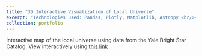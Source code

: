 ```yaml
---
title: "3D Interactive Visualization of Local Universe"
excerpt: "Technologies used: Pandas, Plotly, Matplotlib, Astropy <br/><img src='/images/project1_static_img.png'>"
collection: portfolio
---
```


Interactive map of the local universe using data from the Yale Bright Star Catalog. View interactively using <a href='https://sanikanandpure.github.io/3D_Visualization_of_Local_Universe/'>this link</a>

